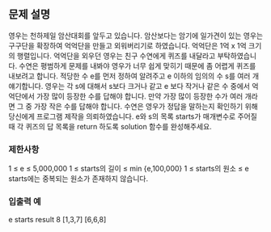 ## 문제 설명
영우는 천하제일 암산대회를 앞두고 있습니다. 암산보다는 암기에 일가견이 있는 영우는 구구단을 확장하여 억억단을 만들고 외워버리기로 하였습니다.
억억단은 1억 x 1억 크기의 행렬입니다. 억억단을 외우던 영우는 친구 수연에게 퀴즈를 내달라고 부탁하였습니다.
수연은 평범하게 문제를 내봐야 영우가 너무 쉽게 맞히기 때문에 좀 어렵게 퀴즈를 내보려고 합니다. 적당한 수 e를 먼저 정하여 알려주고 e 이하의 임의의 수 s를 여러 개 얘기합니다. 영우는 각 s에 대해서 s보다 크거나 같고 e 보다 작거나 같은 수 중에서 억억단에서 가장 많이 등장한 수를 답해야 합니다. 만약 가장 많이 등장한 수가 여러 개라면 그 중 가장 작은 수를 답해야 합니다.
수연은 영우가 정답을 말하는지 확인하기 위해 당신에게 프로그램 제작을 의뢰하였습니다. e와 s의 목록 starts가 매개변수로 주어질 때 각 퀴즈의 답 목록을 return 하도록 solution 함수를 완성해주세요.
### 제한사항
1 ≤ e ≤ 5,000,000
1 ≤ starts의 길이 ≤ min {e,100,000}
1 ≤ starts의 원소 ≤ e
starts에는 중복되는 원소가 존재하지 않습니다.
### 입출력 예
e	starts	result
8	[1,3,7]	[6,6,8]